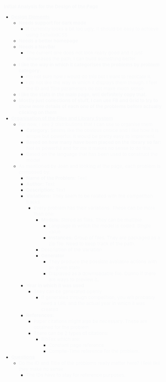 **<span style="color: #f8f9fa; font-size: 15px">Initial Analysis for the Design of the Page</span>**

- **<span style="color: #f8f9fa; font-size: 15px"><u>Design Elements</u></span>**
  - **<span style="color: #f8f9fa; font-size: 15px">Needs support for dark mode</span>**
    - <span style="color: #f8f9fa; font-size: 15px">It currently looks a bit too ugly. It should be easy to achieve using TailwindCSS</span>
  - **<span style="color: #f8f9fa; font-size: 15px">Needs a better homepage</span>**
  - **<span style="color: #f8f9fa; font-size: 15px">Needs a NavBar</span>**
    - <span style="color: #f8f9fa; font-size: 15px">The current one does not look really good and it just showcases the path. I can build something better </span>
  - **<span style="color: #f8f9fa; font-size: 15px">I like the way in which it categorises the problems by problem category.</span>** 
    - <span style="color: #f8f9fa; font-size: 15px">I’m not sure how I would do this but I want to replicate it. </span>
    - <span style="color: #f8f9fa; font-size: 15px">I do not like the way in which it displays them though. I feel the ID and Title parameters do not make much sense</span>
  - **<span style="color: #f8f9fa; font-size: 15px">I like the stats in the main page, will definitely copy that.</span>**
  - **<span style="color: #f8f9fa; font-size: 15px">Mostly just collections of stuff, I can use FB and Grid to try to show more details of each one of the problems before actually clicking on them</span>**
- **<span style="color: #f8f9fa; font-size: 15px"><u>Organisation of the Files and Library System</u></span>**
  - <span style="color: #f8f9fa; font-size: 15px">For now, I see 2 distributions that I can use to organise them</span>
    - **<span style="color: #f8f9fa; font-size: 15px">Category:</span>** <span style="color: #f8f9fa; font-size: 15px">Seems like the obvious choice and I like how it is simple but powerful. It would be pretty easy to implement.</span>
    - **<span style="color: #f8f9fa; font-size: 15px">Based on how many have been placed on the library so far:</span>** <span style="color: #f8f9fa; font-size: 15px">Not as powerful and for me it makes no sense to do this.</span>
    - <span style="color: #f8f9fa; font-size: 15px">Based on the language that has been used to construct the model</span>
  - <span style="color: #f8f9fa; font-size: 15px">As mentioned by Joan and looking at the page, each problem is composed by:</span>
    - **<span style="color: #f8f9fa; font-size: 15px">Name of the Problem:</span>** <span style="color: #f8f9fa; font-size: 15px">Text</span>
    - **<span style="color: #f8f9fa; font-size: 15px">Author:</span>** <span style="color: #f8f9fa; font-size: 15px">Text</span>
    - **<span style="color: #f8f9fa; font-size: 15px">Description:</span>** <span style="color: #f8f9fa; font-size: 15px">Text</span>
    - **<span style="color: #f8f9fa; font-size: 15px">Variations:</span>** <span style="color: #f8f9fa; font-size: 15px">They seem to be related with the competition tracks.</span>
      - <span style="color: #f8f9fa; font-size: 15px">Every problem has their variations. These can be more than one: </span>
        - **<span style="color: #f8f9fa; font-size: 15px">Models:</span>** <span style="color: #f8f9fa; font-size: 15px">Stored as files. They can be multiple.</span>
          - <span style="color: #f8f9fa; font-size: 15px">Language in which the model is coded. Single value</span>
          - **<span style="color: #f8f9fa; font-size: 15px">Instances:</span>** <span style="color: #f8f9fa; font-size: 15px">Group of files. They are packaged as a zip file. Need to keep track of the path.</span>
        - <span style="color: #f8f9fa; font-size: 15px">Description of the Variation</span>
        - **<span style="color: #f8f9fa; font-size: 15px">Generator</span>**
          - <span style="color: #f8f9fa; font-size: 15px">They produce the possible available actions with an given state </span>
          - <span style="color: #f8f9fa; font-size: 15px">Displayed as a downloadable file. Dunno if there are ways to preview it.</span>
    - **<span style="color: #f8f9fa; font-size: 15px">Year in which it was used</span>**
      - <span style="color: #f8f9fa; font-size: 15px">They can be generated openly </span>
        - <span style="color: #f8f9fa; font-size: 15px">If generated through competition, you will probably need a URL and the actual year in which it was created</span>
    - **<span style="color: #f8f9fa; font-size: 15px">References:</span>**
      - <span style="color: #f8f9fa; font-size: 15px">Paper citations might also be necessary. These are obtained for the problem </span>
      - <span style="color: #f8f9fa; font-size: 15px">There can be 2 types of citations:</span>
        - <span style="color: #f8f9fa; font-size: 15px">BibTex which are:</span>
          - <span style="color: #f8f9fa; font-size: 15px">Constant page reference</span>
          - <span style="color: #f8f9fa; font-size: 15px">Compile-Time reference for the problem.</span>
- **<span style="color: #f8f9fa; font-size: 15px"><u>Questions</u></span>**
  - <span style="color: #f8f9fa; font-size: 15px">Do the ID and Title of the problems really matter here? I feel like they make no sense </span>
    - <span style="color: #f8f9fa; font-size: 15px">The IDs have to stay for reference purposes.</span>